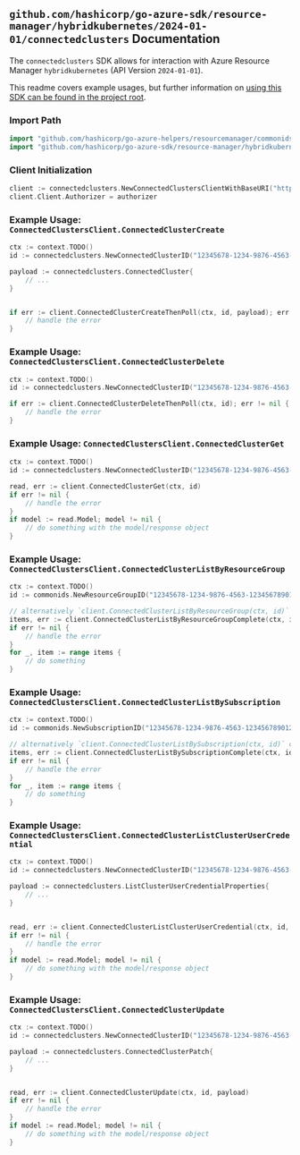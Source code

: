 
## `github.com/hashicorp/go-azure-sdk/resource-manager/hybridkubernetes/2024-01-01/connectedclusters` Documentation

The `connectedclusters` SDK allows for interaction with Azure Resource Manager `hybridkubernetes` (API Version `2024-01-01`).

This readme covers example usages, but further information on [using this SDK can be found in the project root](https://github.com/hashicorp/go-azure-sdk/tree/main/docs).

### Import Path

```go
import "github.com/hashicorp/go-azure-helpers/resourcemanager/commonids"
import "github.com/hashicorp/go-azure-sdk/resource-manager/hybridkubernetes/2024-01-01/connectedclusters"
```


### Client Initialization

```go
client := connectedclusters.NewConnectedClustersClientWithBaseURI("https://management.azure.com")
client.Client.Authorizer = authorizer
```


### Example Usage: `ConnectedClustersClient.ConnectedClusterCreate`

```go
ctx := context.TODO()
id := connectedclusters.NewConnectedClusterID("12345678-1234-9876-4563-123456789012", "example-resource-group", "connectedClusterName")

payload := connectedclusters.ConnectedCluster{
	// ...
}


if err := client.ConnectedClusterCreateThenPoll(ctx, id, payload); err != nil {
	// handle the error
}
```


### Example Usage: `ConnectedClustersClient.ConnectedClusterDelete`

```go
ctx := context.TODO()
id := connectedclusters.NewConnectedClusterID("12345678-1234-9876-4563-123456789012", "example-resource-group", "connectedClusterName")

if err := client.ConnectedClusterDeleteThenPoll(ctx, id); err != nil {
	// handle the error
}
```


### Example Usage: `ConnectedClustersClient.ConnectedClusterGet`

```go
ctx := context.TODO()
id := connectedclusters.NewConnectedClusterID("12345678-1234-9876-4563-123456789012", "example-resource-group", "connectedClusterName")

read, err := client.ConnectedClusterGet(ctx, id)
if err != nil {
	// handle the error
}
if model := read.Model; model != nil {
	// do something with the model/response object
}
```


### Example Usage: `ConnectedClustersClient.ConnectedClusterListByResourceGroup`

```go
ctx := context.TODO()
id := commonids.NewResourceGroupID("12345678-1234-9876-4563-123456789012", "example-resource-group")

// alternatively `client.ConnectedClusterListByResourceGroup(ctx, id)` can be used to do batched pagination
items, err := client.ConnectedClusterListByResourceGroupComplete(ctx, id)
if err != nil {
	// handle the error
}
for _, item := range items {
	// do something
}
```


### Example Usage: `ConnectedClustersClient.ConnectedClusterListBySubscription`

```go
ctx := context.TODO()
id := commonids.NewSubscriptionID("12345678-1234-9876-4563-123456789012")

// alternatively `client.ConnectedClusterListBySubscription(ctx, id)` can be used to do batched pagination
items, err := client.ConnectedClusterListBySubscriptionComplete(ctx, id)
if err != nil {
	// handle the error
}
for _, item := range items {
	// do something
}
```


### Example Usage: `ConnectedClustersClient.ConnectedClusterListClusterUserCredential`

```go
ctx := context.TODO()
id := connectedclusters.NewConnectedClusterID("12345678-1234-9876-4563-123456789012", "example-resource-group", "connectedClusterName")

payload := connectedclusters.ListClusterUserCredentialProperties{
	// ...
}


read, err := client.ConnectedClusterListClusterUserCredential(ctx, id, payload)
if err != nil {
	// handle the error
}
if model := read.Model; model != nil {
	// do something with the model/response object
}
```


### Example Usage: `ConnectedClustersClient.ConnectedClusterUpdate`

```go
ctx := context.TODO()
id := connectedclusters.NewConnectedClusterID("12345678-1234-9876-4563-123456789012", "example-resource-group", "connectedClusterName")

payload := connectedclusters.ConnectedClusterPatch{
	// ...
}


read, err := client.ConnectedClusterUpdate(ctx, id, payload)
if err != nil {
	// handle the error
}
if model := read.Model; model != nil {
	// do something with the model/response object
}
```
